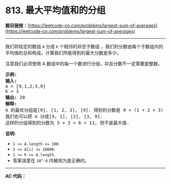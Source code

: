 # 813. 最大平均值和的分组

**题目链接：**[https://leetcode-cn.com/problems/largest-sum-of-averages](https://leetcode-cn.com/problems/largest-sum-of-averages)

---

<div class="content__1Y2H">
 <div class="notranslate">
  <p>我们将给定的数组&nbsp;<code>A</code>&nbsp;分成&nbsp;<code>K</code>&nbsp;个相邻的非空子数组 ，我们的分数由每个子数组内的平均值的总和构成。计算我们所能得到的最大分数是多少。</p> 
  <p>注意我们必须使用 A 数组中的每一个数进行分组，并且分数不一定需要是整数。</p> 
  <pre class="language-text"><strong>示例:</strong>
<strong>输入:</strong> 
A = [9,1,2,3,9]
K = 3
<strong>输出:</strong> 20
<strong>解释:</strong> 
A 的最优分组是[9], [1, 2, 3], [9]. 得到的分数是 9 + (1 + 2 + 3) / 3 + 9 = 20.
我们也可以把 A 分成[9, 1], [2], [3, 9].
这样的分组得到的分数为 5 + 2 + 6 = 13, 但不是最大值.
</pre> 
  <p><strong>说明: </strong></p> 
  <ul> 
   <li><code>1 &lt;= A.length &lt;= 100</code>.</li> 
   <li><code>1 &lt;= A[i] &lt;= 10000</code>.</li> 
   <li><code>1 &lt;= K &lt;= A.length</code>.</li> 
   <li>答案误差在&nbsp;<code>10^-6</code>&nbsp;内被视为是正确的。</li> 
  </ul> 
 </div>
</div>

---

**AC 代码：**

```java

```